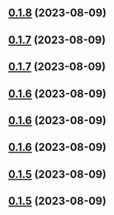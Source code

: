 ## [0.1.8](https://github.com/zoeyzhao19/wonder-dep/compare/v0.1.7...v0.1.8) (2023-08-09)



## [0.1.7](https://github.com/zoeyzhao19/wonder-dep/compare/v0.1.6...v0.1.7) (2023-08-09)



## [0.1.7](https://github.com/zoeyzhao19/wonder-dep/compare/v0.1.6...v0.1.7) (2023-08-09)



## [0.1.6](https://github.com/zoeyzhao19/wonder-dep/compare/v0.1.5...v0.1.6) (2023-08-09)



## [0.1.6](https://github.com/zoeyzhao19/wonder-dep/compare/v0.1.5...v0.1.6) (2023-08-09)



## [0.1.6](https://github.com/zoeyzhao19/wonder-dep/compare/v0.1.5...v0.1.6) (2023-08-09)



## [0.1.5](https://github.com/zoeyzhao19/wonder-dep/compare/v0.1.4...v0.1.5) (2023-08-09)



## [0.1.5](https://github.com/zoeyzhao19/wonder-dep/compare/v0.1.4...v0.1.5) (2023-08-09)



